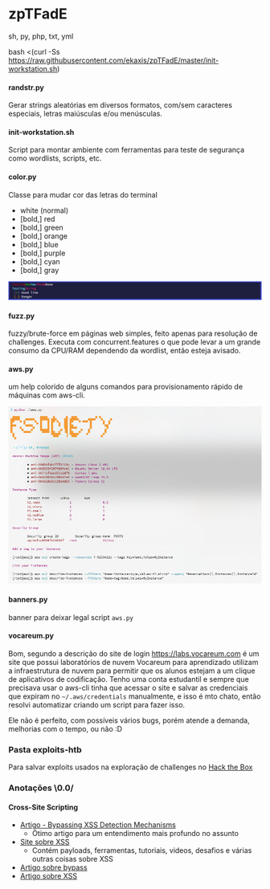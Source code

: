 # zpTFadE

sh, py, php, txt, yml

bash <(curl -Ss https://raw.githubusercontent.com/ekaxis/zpTFadE/master/init-workstation.sh)

#### randstr.py

Gerar strings aleatórias em diversos formatos, com/sem caracteres especiais, letras maiúsculas e/ou menúsculas.

#### init-workstation.sh

Script para montar ambiente com ferramentas para teste de segurança como wordlists, scripts, etc.

#### color.py

Classe para mudar cor das letras do terminal

* white (normal)
* [bold,] red
* [bold,] green
* [bold,] orange
* [bold,] blue
* [bold,] purple
* [bold,] cyan
* [bold,] gray

![python color.py](img/color.py.png)

#### fuzz.py

fuzzy/brute-force em páginas web simples, feito apenas para resolução de challenges. Executa com concurrent.features
o que pode levar a um grande consumo da CPU/RAM dependendo da wordlist, então esteja avisado.

#### aws.py

um help colorido de alguns comandos para provisionamento rápido de máquinas com aws-cli.

![python aws.py](img/aws.py.png)

#### banners.py

banner para deixar legal script ``aws.py``

#### vocareum.py

Bom, segundo a descrição do site de login https://labs.vocareum.com é um site que possui laboratórios de nuvem Vocareum para aprendizado utilizam a infraestrutura de nuvem para permitir que os alunos estejam a um clique de aplicativos de codificação. Tenho uma conta estudantil e sempre que precisava usar o aws-cli tinha que acessar o site e salvar as credenciais que expiram no ``~/.aws/credentials`` manualmente, e isso é mto chato, então resolvi automatizar criando um script para fazer isso.

Ele não é perfeito, com possíveis vários bugs, porém atende a demanda, melhorias com o tempo, ou não :D

### Pasta exploits-htb

Para salvar exploits usados na exploração de challenges no [Hack the Box](https://www.hackthebox.eu/)

### Anotações \0.0/

#### Cross-Site Scripting

* [Artigo - Bypassing XSS Detection Mechanisms](https://github.com/s0md3v/MyPapers/tree/master/Bypassing-XSS-detection-mechanisms)
    * Ótimo artigo para um entendimento mais profundo no assunto
* [Site sobre XSS](http://www.xss-payloads.com/)
    * Contém payloads, ferramentas, tutoriais, videos, desafios e várias outras coisas sobre XSS
* [Artigo sobre bypass](https://xsses.rocks/sample-page/)
* [Artigo sobre XSS](https://github.com/s0md3v/AwesomeXSS)